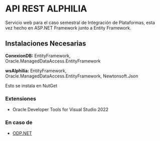 
# API REST ALPHILIA

Servicio web para el caso semestral de Integración de Plataformas, esta vez hecho en ASP.NET Framework junto a Entity Framework.

## Instalaciones Necesarias

**ConexionDB:** EntityFramework, Oracle.ManagedDataAccess.EntityFramework

**wsAlphilia:** EntityFramework, Oracle.ManagedDataAccess.EntityFramework, Newtonsoft.Json

Esto se instala en NutGet

### Extensiones

- Oracle Developer Tools for Visual Studio 2022

### En caso de

- [ODP.NET](https://www.oracle.com/database/technologies/net-downloads.html)
